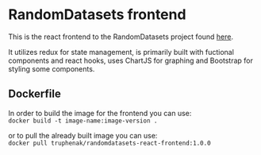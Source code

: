 # RandomDatasets frontend

This is the react frontend to the RandomDatasets project found [here](https://github.com/khalayilwanga/randomdatasets-main).

It utilizes redux for state management, is primarily built with fuctional components and react hooks, uses ChartJS for graphing and Bootstrap for styling some components.

## Dockerfile

In order to build the image for the frontend you can use:  
`docker build -t image-name:image-version . `

or to pull the already built image you can use:  
`docker pull truphenak/randomdatasets-react-frontend:1.0.0`

